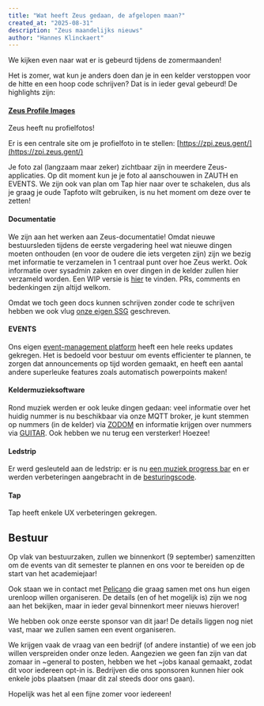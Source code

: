 ```yaml
---
title: "Wat heeft Zeus gedaan, de afgelopen maan?"
created_at: "2025-08-31"
description: "Zeus maandelijks nieuws"
author: "Hannes Klinckaert"
---
```


We kijken even naar wat er is gebeurd tijdens de zomermaanden!

Het is zomer, wat kun je anders doen dan je in een kelder verstoppen voor de hitte en een hoop code schrijven? Dat is in ieder geval gebeurd! De highlights zijn:

#### [Zeus Profile Images](https://github.com/ZeusWPI/ZPI)

Zeus heeft nu profielfotos!

Er is een centrale site om je profielfoto in te stellen: [https://zpi.zeus.gent/](https://zpi.zeus.gent/)

Je foto zal (langzaam maar zeker) zichtbaar zijn in meerdere Zeus-applicaties. Op dit moment kun je je foto al aanschouwen in ZAUTH en EVENTS. We zijn ook van plan om Tap hier naar over te schakelen, dus als je graag je oude Tapfoto wilt gebruiken, is nu het moment om deze over te zetten!

#### Documentatie

We zijn aan het werken aan Zeus-documentatie! Omdat nieuwe bestuursleden tijdens de eerste vergadering heel wat nieuwe dingen moeten onthouden (en voor de oudere die iets vergeten zijn) zijn we bezig met informatie te verzamelen in 1 centraal punt over hoe Zeus werkt. Ook informatie over sysadmin zaken en over dingen in de kelder zullen hier verzameld worden. Een WIP versie is [hier](https://git.zeus.gent/ZeusWPI/docs) te vinden. PRs, comments en bedenkingen zijn altijd welkom.

Omdat we toch geen docs kunnen schrijven zonder code te schrijven hebben we ook vlug [onze eigen SSG](https://github.com/ZeusWPI/ligny) geschreven.

#### EVENTS

Ons eigen [event-management platform](https://github.com/ZeusWPI/events) heeft een hele reeks updates gekregen. Het is bedoeld voor bestuur om events efficienter te plannen, te zorgen dat announcements op tijd worden gemaakt, en heeft een aantal andere superleuke features zoals automatisch powerpoints maken!

#### Keldermuzieksoftware

Rond muziek werden er ook leuke dingen gedaan: veel informatie over het huidig nummer is nu beschikbaar via onze MQTT broker, je kunt stemmen op nummers (in de kelder) via [ZODOM](https://github.com/ZeusWPI/ZODOM) en informatie krijgen over nummers via [GUITAR](https://github.com/ZeusWPI/GUITAR). Ook hebben we nu terug een versterker! Hoezee!

#### Ledstrip

Er werd gesleuteld aan de ledstrip: er is nu [een muziek progress bar](https://github.com/ZeusWPI/ledstrip-spotify-progress) en er werden verbeteringen aangebracht in de [besturingscode](https://github.com/ZeusWPI/ledstrip_sandbox).

#### Tap

Tap heeft enkele UX verbeteringen gekregen.

## Bestuur

Op vlak van bestuurzaken, zullen we binnenkort (9 september) samenzitten om de events van dit semester te plannen en ons voor te bereiden op de start van het academiejaar!

Ook staan we in contact met [Pelicano](https://pelicano.be/) die graag samen met ons hun eigen urenloop willen organiseren. De details (en of het mogelijk is) zijn we nog aan het bekijken, maar in ieder geval binnenkort meer nieuws hierover!

We hebben ook onze eerste sponsor van dit jaar! De details liggen nog niet vast, maar we zullen samen een event organiseren.

We krijgen vaak de vraag van een bedrijf (of andere instantie) of we een job willen verspreiden onder onze leden. Aangezien we geen fan zijn van dat zomaar in ~general to posten, hebben we het ~jobs kanaal gemaakt, zodat dit voor iedereen opt-in is. Bedrijven die ons sponsoren kunnen hier ook enkele jobs plaatsen (maar dit zal steeds door ons gaan).

Hopelijk was het al een fijne zomer voor iedereen!
